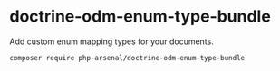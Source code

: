 # doctrine-odm-enum-type-bundle

Add custom enum mapping types for your documents.

`composer require php-arsenal/doctrine-odm-enum-type-bundle`
